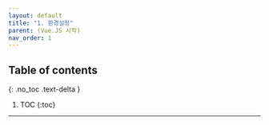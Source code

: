 ```yaml
---
layout: default
title: "1. 환경설정"
parent: (Vue.JS 시작)
nav_order: 1
---
```


## Table of contents
{: .no_toc .text-delta }

1. TOC
{:toc}

---


